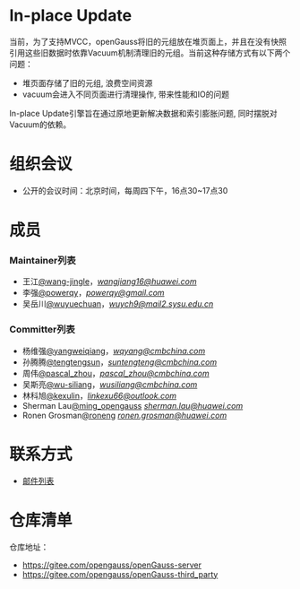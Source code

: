 # In-place Update
当前，为了支持MVCC，openGauss将旧的元组放在堆页面上，并且在没有快照引用这些旧数据时依靠Vacuum机制清理旧的元组。当前这种存储方式有以下两个问题：

- 堆页面存储了旧的元组, 浪费空间资源
- vacuum会进入不同页面进行清理操作, 带来性能和IO的问题

In-place Update引擎旨在通过原地更新解决数据和索引膨胀问题, 同时摆脱对Vacuum的依赖。


# 组织会议
- 公开的会议时间：北京时间，每周四下午，16点30~17点30

# 成员
### Maintainer列表
- 王江[@wang-jingle](https://gitee.com/wang-jingle)，*wangjiang16@huawei.com*
- 李强[@powerqy](https://gitee.com/powerqy)，*powerqy@gmail.com*
- 吴岳川[@wuyuechuan](https://gitee.com/wuyuechuan)，*wuych9@mail2.sysu.edu.cn*

### Committer列表
- 杨维强[@yangweiqiang](https://gitee.com/yangweiqiang)，*wqyang@cmbchina.com*
- 孙腾腾[@tengtengsun](https://gitee.com/tengtengsun)，*suntengteng@cmbchina.com*
- 周伟[@pascal_zhou](https://gitee.com/pascal_zhou)，*pascal_zhou@cmbchina.com*
- 吴斯亮[@wu-siliang](https://gitee.com/wu-siliang)，*wusiliang@cmbchina.com*
- 林科旭[@kexulin](https://gitee.com/kexulin)，*linkexu66@outlook.com*
- Sherman Lau[@ming_opengauss](https://gitee.com/ming_opengauss) *sherman.lau@huawei.com*
- Ronen Grosman[@roneng](https://gitee.com/roneng) *ronen.grosman@huawei.com*


# 联系方式
- [邮件列表](https://mailweb.opengauss.org/postorius/lists/inplaceupdate.opengauss.org/)


# 仓库清单
仓库地址：
- https://gitee.com/opengauss/openGauss-server
- https://gitee.com/opengauss/openGauss-third_party

